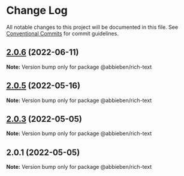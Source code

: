 # Change Log

All notable changes to this project will be documented in this file.
See [Conventional Commits](https://conventionalcommits.org) for commit guidelines.

## [2.0.6](https://github.com/abbieben07/rich-text/compare/v2.0.5...v2.0.6) (2022-06-11)

**Note:** Version bump only for package @abbieben/rich-text





## [2.0.5](https://github.com/abbieben07/rich-text/compare/v2.0.3...v2.0.5) (2022-05-16)

**Note:** Version bump only for package @abbieben/rich-text





## [2.0.3](https://github.com/abbieben07/rich-text/compare/v2.0.1...v2.0.3) (2022-05-05)

**Note:** Version bump only for package @abbieben/rich-text





## 2.0.1 (2022-05-05)

**Note:** Version bump only for package @abbieben/rich-text
